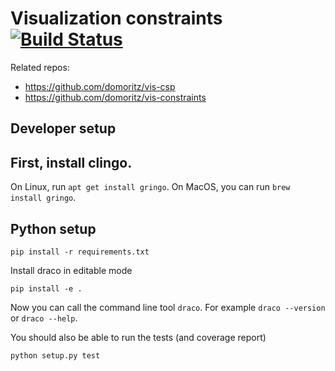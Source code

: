 # Visualization constraints [![Build Status](https://travis-ci.org/domoritz/draco.svg?branch=master)](https://travis-ci.org/domoritz/draco)

Related repos:
* https://github.com/domoritz/vis-csp
* https://github.com/domoritz/vis-constraints

## Developer setup

## First, install clingo.

On Linux, run `apt get install gringo`. On MacOS, you can run `brew install gringo`.

## Python setup

`pip install -r requirements.txt`

Install draco in editable mode

`pip install -e .`

Now you can call the command line tool `draco`. For example `draco --version` or `draco --help`.

You should also be able to run the tests (and coverage report)

`python setup.py test`
